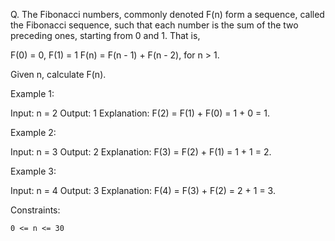 Q. The Fibonacci numbers, commonly denoted F(n) form a sequence, called the Fibonacci sequence, such that each number is the sum of the two preceding ones, starting from 0 and 1. That is,

F(0) = 0, F(1) = 1
F(n) = F(n - 1) + F(n - 2), for n > 1.

Given n, calculate F(n).

Example 1:

Input: n = 2
Output: 1
Explanation: F(2) = F(1) + F(0) = 1 + 0 = 1.

Example 2:

Input: n = 3
Output: 2
Explanation: F(3) = F(2) + F(1) = 1 + 1 = 2.

Example 3:

Input: n = 4
Output: 3
Explanation: F(4) = F(3) + F(2) = 2 + 1 = 3.

Constraints:

    0 <= n <= 30
